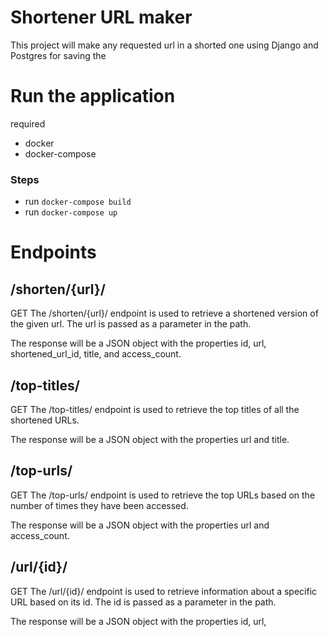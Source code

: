 # Shortener URL maker 

This project will make any requested url in a shorted one using Django and Postgres for saving the 
# Run the application 

required 
- docker
- docker-compose 

### Steps
- run `docker-compose build`
- run `docker-compose up`
# Endpoints

## /shorten/{url}/
GET
The /shorten/{url}/ endpoint is used to retrieve a shortened version of the given url. The url is passed as a parameter in the path.

The response will be a JSON object with the properties id, url, shortened_url_id, title, and access_count.

## /top-titles/
GET
The /top-titles/ endpoint is used to retrieve the top titles of all the shortened URLs.

The response will be a JSON object with the properties url and title.

## /top-urls/
GET
The /top-urls/ endpoint is used to retrieve the top URLs based on the number of times they have been accessed.

The response will be a JSON object with the properties url and access_count.

## /url/{id}/
GET
The /url/{id}/ endpoint is used to retrieve information about a specific URL based on its id. The id is passed as a parameter in the path.

The response will be a JSON object with the properties id, url,
